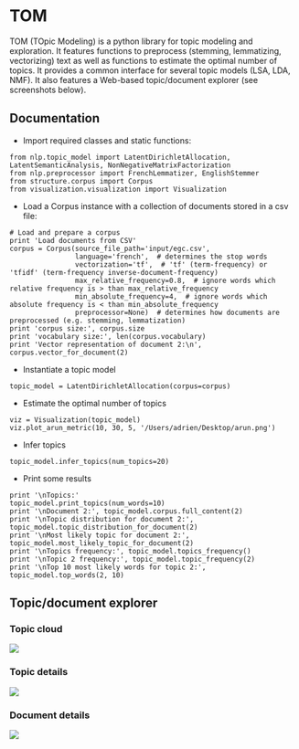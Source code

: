 # TOM

TOM (TOpic Modeling) is a python library for topic modeling and exploration. It features functions to preprocess (stemming, lemmatizing, vectorizing) text as well as functions to estimate the optimal number of topics. It provides a common interface for several topic models (LSA, LDA, NMF). It also features a Web-based topic/document explorer (see screenshots below).

## Documentation

- Import required classes and static functions:
```
from nlp.topic_model import LatentDirichletAllocation, LatentSemanticAnalysis, NonNegativeMatrixFactorization
from nlp.preprocessor import FrenchLemmatizer, EnglishStemmer
from structure.corpus import Corpus
from visualization.visualization import Visualization
```
- Load a Corpus instance with a collection of documents stored in a csv file:
```
# Load and prepare a corpus
print 'Load documents from CSV'
corpus = Corpus(source_file_path='input/egc.csv',
                language='french',  # determines the stop words
                vectorization='tf',  # 'tf' (term-frequency) or 'tfidf' (term-frequency inverse-document-frequency)
                max_relative_frequency=0.8,  # ignore words which relative frequency is > than max_relative_frequency
                min_absolute_frequency=4,  # ignore words which absolute frequency is < than min_absolute_frequency
                preprocessor=None)  # determines how documents are preprocessed (e.g. stemming, lemmatization)
print 'corpus size:', corpus.size
print 'vocabulary size:', len(corpus.vocabulary)
print 'Vector representation of document 2:\n', corpus.vector_for_document(2)
```
- Instantiate a topic model
```
topic_model = LatentDirichletAllocation(corpus=corpus)
```
- Estimate the optimal number of topics
```
viz = Visualization(topic_model)
viz.plot_arun_metric(10, 30, 5, '/Users/adrien/Desktop/arun.png')
```
- Infer topics
```
topic_model.infer_topics(num_topics=20)
```
- Print some results
```
print '\nTopics:'
topic_model.print_topics(num_words=10)
print '\nDocument 2:', topic_model.corpus.full_content(2)
print '\nTopic distribution for document 2:', topic_model.topic_distribution_for_document(2)
print '\nMost likely topic for document 2:', topic_model.most_likely_topic_for_document(2)
print '\nTopics frequency:', topic_model.topics_frequency()
print '\nTopic 2 frequency:', topic_model.topic_frequency(2)
print '\nTop 10 most likely words for topic 2:', topic_model.top_words(2, 10)
```

## Topic/document explorer

### Topic cloud
![](http://mediamining.univ-lyon2.fr/people/guille/tom-resources/topic_cloud.jpg)
### Topic details
![](http://mediamining.univ-lyon2.fr/people/guille/tom-resources/topic_details.jpg)
### Document details
![](http://mediamining.univ-lyon2.fr/people/guille/tom-resources/document_details.jpg)

